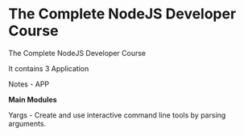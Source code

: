 # The Complete NodeJS Developer Course
The Complete NodeJS Developer Course

It contains 3 Application

Notes - APP

**Main Modules**

Yargs - Create and use interactive command line tools by parsing arguments.


